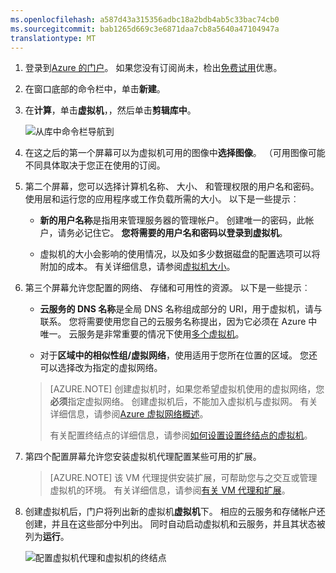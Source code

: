 ```yaml
---
ms.openlocfilehash: a587d43a315356adbc18a2bdb4ab5c33bac74cb0
ms.sourcegitcommit: bab1265d669c3e6871daa7cb8a5640a47104947a
translationtype: MT
---
```

1. 登录到[Azure 的门户](http://manage.windowsazure.com)。 如果您没有订阅尚未，检出[免费试用](http://azure.microsoft.com/pricing/free-trial/)优惠。

2. 在窗口底部的命令栏中，单击**新建**。

3. 在**计算**，单击**虚拟机**，，然后单击**剪辑库中**。

    ![从库中命令栏导航到](./media/virtual-machines-create-WindowsVM/fromgallery.png)

4. 在这之后的第一个屏幕可以为虚拟机可用的图像中**选择图像**。 （可用图像可能不同具体取决于您正在使用的订阅。

5. 第二个屏幕，您可以选择计算机名称、 大小、 和管理权限的用户名和密码。 使用层和运行您的应用程序或工作负载所需的大小。 以下是一些提示︰

    - **新的用户名称**是指用来管理服务器的管理帐户。 创建唯一的密码，此帐户，请务必记住它。 **您将需要的用户名和密码以登录到虚拟机**。

    - 虚拟机的大小会影响的使用情况，以及如多少数据磁盘的配置选项可以将附加的成本。 有关详细信息，请参阅[虚拟机大小](../articles/virtual-machines-size-specs.md)。

6. 第三个屏幕允许您配置的网络、 存储和可用性的资源。 以下是一些提示︰

    - **云服务的 DNS 名称**是全局 DNS 名称组成部分的 URI，用于虚拟机，请与联系。 您将需要使用您自己的云服务名称提出，因为它必须在 Azure 中唯一。 云服务是非常重要的情况下使用[多个虚拟机](../articles/cloud-services-connect-virtual-machine.md)。

    - 对于**区域中的相似性组/虚拟网络**，使用适用于您所在位置的区域。 您还可以选择改为指定的虚拟网络。

    >[AZURE.NOTE] 创建虚拟机时，如果您希望虚拟机使用的虚拟网络，您**必须**指定虚拟网络。 创建虚拟机后，不能加入虚拟机与虚拟网。 有关详细信息，请参阅[Azure 虚拟网络概述](virtual-networks-overview.md)。
    >
    > 有关配置终结点的详细信息，请参阅[如何设置设置终结点的虚拟机](../articles/virtual-machines-set-up-endpoints.md)。

7. 第四个配置屏幕允许您安装虚拟机代理配置某些可用的扩展。

    >[AZURE.NOTE] 该 VM 代理提供安装扩展，可帮助您与之交互或管理虚拟机的环境。 有关详细信息，请参阅[有关 VM 代理和扩展](virtual-machines-extensions-agent-about.md)。  

8. 创建虚拟机后，门户将列出新的虚拟机**虚拟机**下。 相应的云服务和存储帐户还创建，并且在这些部分中列出。 同时自动启动虚拟机和云服务，并且其状态被列为**运行**。

    ![配置虚拟机代理和虚拟机的终结点](./media/virtual-machines-create-WindowsVM/vmcreated.png)
